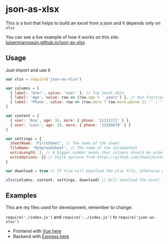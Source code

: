 # json-as-xlsx

This is a tool that helps to build an excel from a json and it depends only on `xlsx`

You can see a live example of how it works on this site: [luisenmarroquin.github.io/json-as-xlsx](https://luisenmarroquin.github.io/json-as-xlsx)

## Usage

Just import and use it

```js
var xlsx = require('json-as-xlsx')

var columns = [
  { label: 'User', value: 'user' }, // Top level data
  { label: 'Age', value: row => (row.age + ' years') }, // Run functions
  { label: 'Phone', value: row => (row.more ? row.more.phone || '' : '') }, // Deep props
]

var content = [
  { user: 'Ana', age: 16, more: { phone: '11111111' } },
  { user: 'Luis', age: 19, more: { phone: '12345678' } }
]

var settings = {
  sheetName: 'FirstSheet', // The name of the sheet
  fileName: 'MySpreadsheet', // The name of the spreadsheet
  extraLength: 3, // A bigger number means that columns should be wider
  writeOptions: {} // Style options from https://github.com/SheetJS/sheetjs#writing-options
}

var download = true // If true will download the xlsx file, otherwise will return a buffer

xlsx(columns, content, settings, download) // Will download the excel file
```

## Examples

This are my files used for development, remember to change:

`require('./index.js')` and `require('../index.js')` to `require('json-as-xlsx')`

* Frontend with [Vue here](https://github.com/LuisEnMarroquin/json-as-xlsx/blob/main/src/App.vue)
* Backend with [Express here](https://github.com/LuisEnMarroquin/json-as-xlsx/blob/main/server.js)

